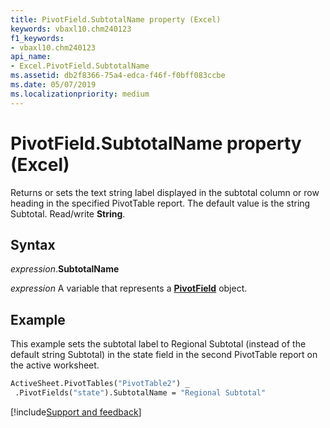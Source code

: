 ```yaml
---
title: PivotField.SubtotalName property (Excel)
keywords: vbaxl10.chm240123
f1_keywords:
- vbaxl10.chm240123
api_name:
- Excel.PivotField.SubtotalName
ms.assetid: db2f8366-75a4-edca-f46f-f0bff083ccbe
ms.date: 05/07/2019
ms.localizationpriority: medium
---
```



# PivotField.SubtotalName property (Excel)

Returns or sets the text string label displayed in the subtotal column or row heading in the specified PivotTable report. The default value is the string Subtotal. Read/write **String**.


## Syntax

_expression_.**SubtotalName**

_expression_ A variable that represents a **[PivotField](Excel.PivotField.md)** object.


## Example

This example sets the subtotal label to Regional Subtotal (instead of the default string Subtotal) in the state field in the second PivotTable report on the active worksheet.

```vb
ActiveSheet.PivotTables("PivotTable2") _ 
 .PivotFields("state").SubtotalName = "Regional Subtotal"
```




[!include[Support and feedback](~/includes/feedback-boilerplate.md)]